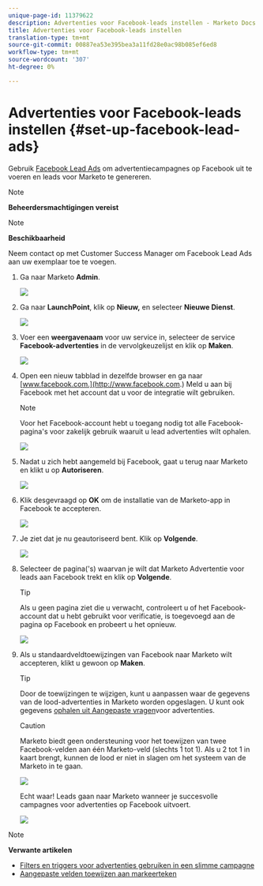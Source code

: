 ```yaml
---
unique-page-id: 11379622
description: Advertenties voor Facebook-leads instellen - Marketo Docs - Productdocumentatie
title: Advertenties voor Facebook-leads instellen
translation-type: tm+mt
source-git-commit: 00887ea53e395bea3a11fd28e0ac98b085ef6ed8
workflow-type: tm+mt
source-wordcount: '307'
ht-degree: 0%

---
```



# Advertenties voor Facebook-leads instellen {#set-up-facebook-lead-ads}

Gebruik [Facebook Lead Ads](https://www.facebook.com/business/a/lead-ads) om advertentiecampagnes op Facebook uit te voeren en leads voor Marketo te genereren.

>[!NOTE]
>
>**Beheerdersmachtigingen vereist**

>[!NOTE]
>
>**Beschikbaarheid**
>
>Neem contact op met Customer Success Manager om Facebook Lead Ads aan uw exemplaar toe te voegen.

1. Ga naar Marketo **Admin**.

   ![](assets/image2016-11-29-10-3a50-3a29.png)

1. Ga naar **LaunchPoint**, klik op **Nieuw,** en selecteer **Nieuwe Dienst**.

   ![](assets/image2016-11-29-10-3a51-3a11.png)

1. Voer een **weergavenaam** voor uw service in, selecteer de service **Facebook-advertenties** in de vervolgkeuzelijst en klik op **Maken**.

   ![](assets/image2016-11-29-10-3a51-3a47.png)

1. Open een nieuw tabblad in dezelfde browser en ga naar [www.facebook.com.](http://www.facebook.com.) Meld u aan bij Facebook met het account dat u voor de integratie wilt gebruiken.

   >[!NOTE]
   >
   >Voor het Facebook-account hebt u toegang nodig tot alle Facebook-pagina&#39;s voor zakelijk gebruik waaruit u lead advertenties wilt ophalen.

   ![](assets/image2016-11-29-10-3a52-3a29.png)

1. Nadat u zich hebt aangemeld bij Facebook, gaat u terug naar Marketo en klikt u op **Autoriseren**.

   ![](assets/image2016-11-29-10-3a52-3a51.png)

1. Klik desgevraagd op **OK** om de installatie van de Marketo-app in Facebook te accepteren.

   ![](assets/image2016-11-29-10-3a56-3a3.png)

1. Je ziet dat je nu geautoriseerd bent. Klik op **Volgende**.

   ![](assets/image2016-11-29-10-3a56-3a28.png)

1. Selecteer de pagina(&#39;s) waarvan je wilt dat Marketo Advertentie voor leads aan Facebook trekt en klik op **Volgende**.

   >[!TIP]
   >
   >Als u geen pagina ziet die u verwacht, controleert u of het Facebook-account dat u hebt gebruikt voor verificatie, is toegevoegd aan de pagina op Facebook en probeert u het opnieuw.

   ![](assets/image2016-11-29-10-3a58-3a36.png)

1. Als u standaardveldtoewijzingen van Facebook naar Marketo wilt accepteren, klikt u gewoon op **Maken**.

   >[!TIP]
   >
   >Door de toewijzingen te wijzigen, kunt u aanpassen waar de gegevens van de lood-advertenties in Marketo worden opgeslagen. U kunt ook gegevens [ophalen uit Aangepaste vragen](set-up-facebook-lead-ads/map-custom-fields-to-marketo.md)voor advertenties.

   >[!CAUTION]
   >
   >Marketo biedt geen ondersteuning voor het toewijzen van twee Facebook-velden aan één Marketo-veld (slechts 1 tot 1). Als u 2 tot 1 in kaart brengt, kunnen de lood er niet in slagen om het systeem van de Marketo in te gaan.

   ![](assets/image2016-11-29-11-3a0-3a2.png)

   Echt waar! Leads gaan naar Marketo wanneer je succesvolle campagnes voor advertenties op Facebook uitvoert.

   ![](assets/image2016-11-29-12-3a32-3a54.png)

>[!NOTE]
>
>**Verwante artikelen**
>
>* [Filters en triggers voor advertenties gebruiken in een slimme campagne](use-lead-ads-filters-and-triggers-in-a-smart-campaign.md)
>* [Aangepaste velden toewijzen aan markeerteken](set-up-facebook-lead-ads/map-custom-fields-to-marketo.md)

>



